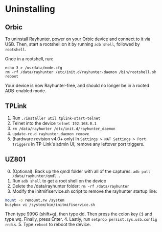 # Uninstalling

## Orbic

To uninstall Rayhunter, power on your Orbic device and connect to it via USB. Then, start a rootshell on it by running `adb shell`, followed by `rootshell`.

Once in a rootshell, run:

```shell
echo 3 > /usrdata/mode.cfg
rm -rf /data/rayhunter /etc/init.d/rayhunter-daemon /bin/rootshell.sh
reboot
```

Your device is now Rayhunter-free, and should no longer be in a rooted ADB-enabled mode.

## TPLink

1. Run `./installer util tplink-start-telnet`
2. Telnet into the device `telnet 192.168.0.1`
3. `rm /data/rayhunter /etc/init.d/rayhunter_daemon`
4. `update-rc.d rayhunter_daemon remove`
5. (hardware revision v4.0+ only) In `Settings > NAT Settings > Port Triggers` in TP-Link's admin UI, remove any leftover port triggers.

## UZ801

0. (Optional): Back up the qmdl folder with all of the captures:
`adb pull /data/rayhunter/qmdl .`
1. Run `adb shell` to get a root shell on the device
2. Delete the /data/rayhunter folder: `rm -rf /data/rayhunter`
3. Modify the initmifiservice.sh script to remove the rayhunter 
startup line:
```sh
mount -o remount,rw /system
busybox vi /system/bin/initmifiservice.sh
```
Then type 999G (shift+g), then type dd. Then press the colon key (:) and type wq. Finally, press Enter.
4. Lastly, run `setprop persist.sys.usb.config rndis`.
5. Type `reboot` to reboot the device.